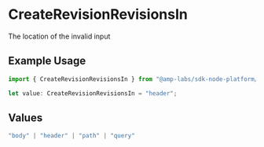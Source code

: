 # CreateRevisionRevisionsIn

The location of the invalid input

## Example Usage

```typescript
import { CreateRevisionRevisionsIn } from "@amp-labs/sdk-node-platform/models/errors";

let value: CreateRevisionRevisionsIn = "header";
```

## Values

```typescript
"body" | "header" | "path" | "query"
```